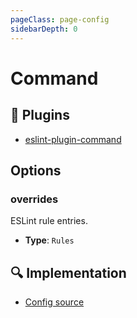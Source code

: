 ```yaml
---
pageClass: page-config
sidebarDepth: 0
---
```


# Command

## 🔌 Plugins

- [eslint-plugin-command](https://github.com/antfu/eslint-plugin-command)

## Options

### overrides

ESLint rule entries.

- **Type**: `Rules`

## :mag: Implementation

- [Config source](https://github.com/ntnyq/eslint-config/blob/main/src/configs/command.ts)
